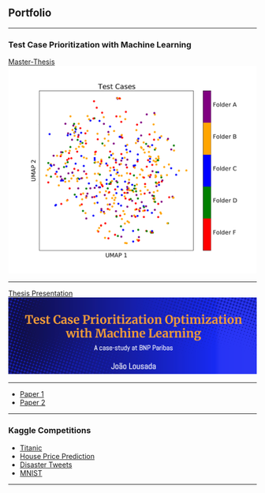 ## Portfolio

---

### Test Case Prioritization with Machine Learning

[Master-Thesis](/sample_page)
<img src="images/tests_UMAP5.pdf?raw=true"/>

---
[Thesis Presentation](/pdf/Thesis_presentation.pdf)
<img src="images/thesis_front.png?raw=true"/>

---
- [Paper 1](https://arxiv.org/abs/2012.11364)
- [Paper 2](https://arxiv.org/abs/2012.10154)

---

### Kaggle Competitions

- [Titanic](https://www.kaggle.com/joolousada/titanic-predictions)
- [House Price Prediction](https://www.kaggle.com/joolousada/house-prices-prediction)
- [Disaster Tweets](https://www.kaggle.com/joolousada/nlp-disaster-tweets-tf-idf-linearsvc)
- [MNIST](https://www.kaggle.com/joolousada/mnist-digitrecognizer)

---

